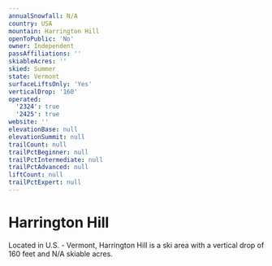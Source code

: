 ```yaml
---
annualSnowfall: N/A
country: USA
mountain: Harrington Hill
openToPublic: 'No'
owner: Independent
passAffiliations: ''
skiableAcres: ''
skied: Summer
state: Vermont
surfaceLiftsOnly: 'Yes'
verticalDrop: '160'
operated:
  '2324': true
  '2425': true
website: ''
elevationBase: null
elevationSummit: null
trailCount: null
trailPctBeginner: null
trailPctIntermediate: null
trailPctAdvanced: null
liftCount: null
trailPctExpert: null
---
```



# Harrington Hill

Located in U.S. - Vermont, Harrington Hill is a ski area with a vertical drop of 160 feet and N/A skiable acres.
